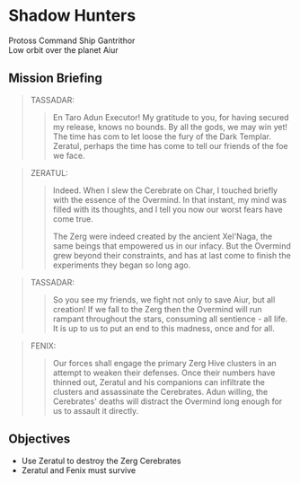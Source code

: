 # Shadow Hunters

Protoss Command Ship Gantrithor  
Low orbit over the planet Aiur

## Mission Briefing

> TASSADAR:
>> En Taro Adun Executor! My gratitude to you, for having secured my release, knows no bounds. By all the gods, we may win yet! The time has com to let loose the fury of the Dark Templar. Zeratul, perhaps the time has come to tell our friends of the foe we face.

> ZERATUL:
>> Indeed. When I slew the Cerebrate on Char, I touched briefly with the essence of the Overmind. In that instant, my mind was filled with its thoughts, and I tell you now our worst fears have come true.
>>
>> The Zerg were indeed created by the ancient Xel'Naga, the same beings that empowered us in our infacy. But the Overmind grew beyond their constraints, and has at last come to finish the experiments they began so long ago.

> TASSADAR:
>> So you see my friends, we fight not only to save Aiur, but all creation! If we fall to the Zerg then the Overmind will run rampant throughout the stars, consuming all sentience - all life. It is up to us to put an end to this madness, once and for all.

> FENIX:
>> Our forces shall engage the primary Zerg Hive clusters in an attempt to weaken their defenses. Once their numbers have thinned out, Zeratul and his companions can infiltrate the clusters and assassinate the Cerebrates. Adun willing, the Cerebrates' deaths will distract the Overmind long enough for us to assault it directly.

## Objectives

- Use Zeratul to destroy the Zerg Cerebrates
- Zeratul and Fenix must survive